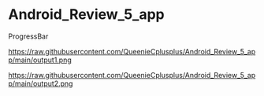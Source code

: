 # Android_Review_5_app
ProgressBar

https://raw.githubusercontent.com/QueenieCplusplus/Android_Review_5_app/main/output1.png

https://raw.githubusercontent.com/QueenieCplusplus/Android_Review_5_app/main/output2.png
